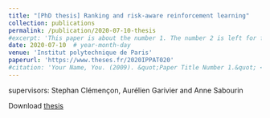 ```yaml
---
title: "[PhD thesis] Ranking and risk-aware reinforcement learning"
collection: publications
permalink: /publication/2020-07-10-thesis
#excerpt: 'This paper is about the number 1. The number 2 is left for future work.'
date: 2020-07-10  # year-month-day
venue: 'Institut polytechnique de Paris'
paperurl: 'https://www.theses.fr/2020IPPAT020'
#citation: 'Your Name, You. (2009). &quot;Paper Title Number 1.&quot; <i>Journal 1</i>. 1(1).'
---
```

supervisors: Stephan Clémençon, Aurélien Garivier and Anne Sabourin

Download [thesis](https://www.theses.fr/2020IPPAT020)
